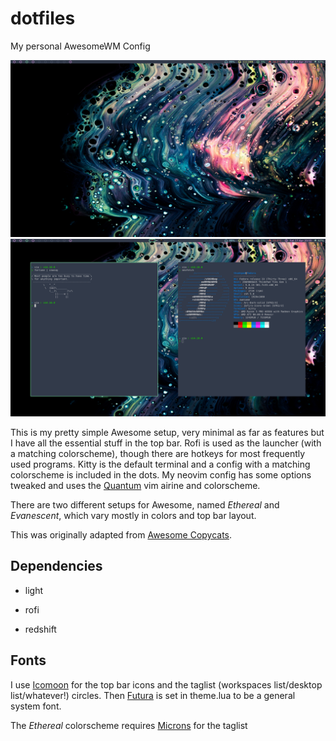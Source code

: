# dotfiles
My personal AwesomeWM Config

![desktop](screenshots/desktop.png)
![desktop terminals](screenshots/desktop1.png)

This is my pretty simple Awesome setup, very minimal as far as features but I have all the essential stuff in the top bar. Rofi is used as the launcher (with a matching colorscheme), though there are hotkeys for most frequently used programs. Kitty is the default terminal and a config with a matching colorscheme is included in the dots. My neovim config has some options tweaked and uses the [Quantum](https://github.com/tyrannicaltoucan/vim-quantum) vim airine and colorscheme.

There are two different setups for Awesome, named _Ethereal_ and _Evanescent_, which vary mostly in colors and top bar layout.

This was originally adapted from [Awesome Copycats](https://github.com/lcpz/awesome-copycats).


## Dependencies

- light

- rofi

- redshift


## Fonts

I use [Icomoon](https://icomoon.io/) for the top bar icons and the taglist (workspaces list/desktop list/whatever!) circles. Then [Futura](https://fonts.adobe.com/fonts/futura-pt) is set in theme.lua to be a general system font.

The _Ethereal_ colorscheme requires [Microns](https://www.s-ings.com/projects/microns-icon-font/) for the taglist
